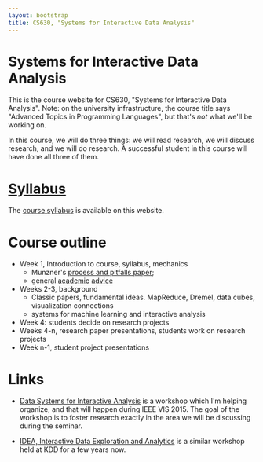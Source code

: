 ```yaml
---
layout: bootstrap
title: CS630, "Systems for Interactive Data Analysis"
---
```


# Systems for Interactive Data Analysis

This is the course website for CS630, "Systems for Interactive Data
Analysis". Note: on the university infrastructure, the course title
says "Advanced Topics in Programming Languages", but that's *not* what
we'll be working on.

In this course, we will do three things: we will read research, we
will discuss research, and we will do research. A successful student
in this course will have done all three of them.

# [Syllabus](syllabus.html)

The [course syllabus](syllabus.html) is available on this website.

# Course outline

* Week 1, Introduction to course, syllabus, mechanics
  * Munzner's
   [process and pitfalls paper](https://www.cs.ubc.ca/labs/imager/tr/2008/pitfalls/pitfalls.pdf);
  * general [academic](http://cscheid.net/advice/academics.html) [advice](http://cscheid.net/advice/students.html)
* Weeks 2-3, background
  * Classic papers, fundamental ideas. MapReduce, Dremel, data cubes,
   visualization connections
  * systems for machine learning and interactive analysis
* Week 4: students decide on research projects
* Weeks 4-n, research paper presentations, students work on research projects
* Week n-1, student project presentations

# Links

* [Data Systems for Interactive Analysis](http://www.interactive-analysis.org) 
  is a workshop which I'm helping organize, and that will happen during
  IEEE VIS 2015. The goal of the workshop is to foster research exactly
  in the area we will be discussing during the seminar.

*
  [IDEA, Interactive Data Exploration and Analytics](http://poloclub.gatech.edu/idea2015/index.html)
  is a similar workshop held at KDD for a few years now.


